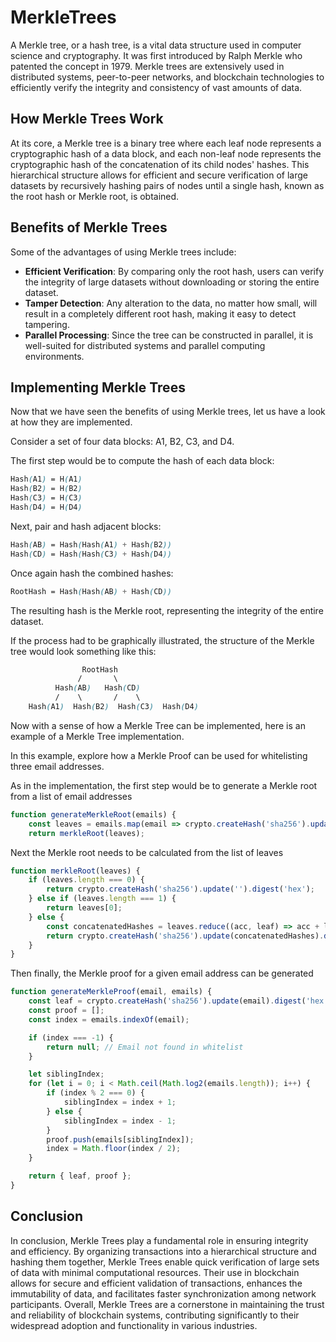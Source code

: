 # MerkleTrees
A Merkle tree, or a hash tree, is a vital data structure used in computer science and cryptography. It was first introduced by Ralph Merkle who patented the concept in 1979. Merkle trees are extensively used in distributed systems, peer-to-peer networks, and blockchain technologies to efficiently verify the integrity and consistency of vast amounts of data.

## How Merkle Trees Work
At its core, a Merkle tree is a binary tree where each leaf node represents a cryptographic hash of a data block, and each non-leaf node represents the cryptographic hash of the concatenation of its child nodes' hashes. This hierarchical structure allows for efficient and secure verification of large datasets by recursively hashing pairs of nodes until a single hash, known as the root hash or Merkle root, is obtained.

## Benefits of Merkle Trees
Some of the advantages of using Merkle trees include:
- **Efficient Verification**: By comparing only the root hash, users can verify the integrity of large datasets without downloading or storing the entire dataset.
- **Tamper Detection**: Any alteration to the data, no matter how small, will result in a completely different root hash, making it easy to detect tampering.
- **Parallel Processing**: Since the tree can be constructed in parallel, it is well-suited for distributed systems and parallel computing environments.

## Implementing Merkle Trees
Now that we have seen the benefits of using Merkle trees, let us have a look at how they are implemented.

Consider a set of four data blocks: A1, B2, C3, and D4.

The first step would be to compute the hash of each data block: 
```css
Hash(A1) = H(A1)
Hash(B2) = H(B2)
Hash(C3) = H(C3)
Hash(D4) = H(D4)
```

Next, pair and hash adjacent blocks:
```css
Hash(AB) = Hash(Hash(A1) + Hash(B2))
Hash(CD) = Hash(Hash(C3) + Hash(D4))
```

Once again hash the combined hashes:
```css
RootHash = Hash(Hash(AB) + Hash(CD))
```

The resulting hash is the Merkle root, representing the integrity of the entire dataset.

If the process had to be graphically illustrated, the structure of the Merkle tree would look something like this:

```css
                RootHash
               /       \
          Hash(AB)   Hash(CD)
          /    \       /    \
    Hash(A1)  Hash(B2)  Hash(C3)  Hash(D4)
```

Now with a sense of how a Merkle Tree can be implemented, here is an example of a Merkle Tree implementation. 

In this example, explore how a Merkle Proof can be used for whitelisting three email addresses.

As in the implementation, the first step would be to generate a Merkle root from a list of email addresses

```javascript
function generateMerkleRoot(emails) {
    const leaves = emails.map(email => crypto.createHash('sha256').update(email).digest('hex'));
    return merkleRoot(leaves);
```

Next the Merkle root needs to be calculated from the list of leaves
```javascript
function merkleRoot(leaves) {
    if (leaves.length === 0) {
        return crypto.createHash('sha256').update('').digest('hex');
    } else if (leaves.length === 1) {
        return leaves[0];
    } else {
        const concatenatedHashes = leaves.reduce((acc, leaf) => acc + leaf, '');
        return crypto.createHash('sha256').update(concatenatedHashes).digest('hex');
    }
}
```

Then finally, the Merkle proof for a given email address can be generated 
```javascript
function generateMerkleProof(email, emails) {
    const leaf = crypto.createHash('sha256').update(email).digest('hex');
    const proof = [];
    const index = emails.indexOf(email);

    if (index === -1) {
        return null; // Email not found in whitelist
    }

    let siblingIndex;
    for (let i = 0; i < Math.ceil(Math.log2(emails.length)); i++) {
        if (index % 2 === 0) {
            siblingIndex = index + 1;
        } else {
            siblingIndex = index - 1;
        }
        proof.push(emails[siblingIndex]);
        index = Math.floor(index / 2);
    }

    return { leaf, proof };
}
```

## Conclusion
In conclusion, Merkle Trees play a fundamental role in ensuring integrity and efficiency. By organizing transactions into a hierarchical structure and hashing them together, Merkle Trees enable quick verification of large sets of data with minimal computational resources. Their use in blockchain allows for secure and efficient validation of transactions, enhances the immutability of data, and facilitates faster synchronization among network participants. Overall, Merkle Trees are a cornerstone in maintaining the trust and reliability of blockchain systems, contributing significantly to their widespread adoption and functionality in various industries.
